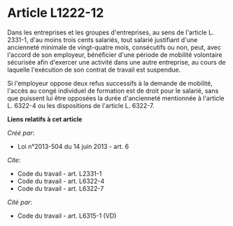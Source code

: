 # Article L1222-12

Dans les entreprises et les groupes d'entreprises, au sens de l'article L. 2331-1, d'au moins trois cents salariés, tout
salarié justifiant d'une ancienneté minimale de vingt-quatre mois, consécutifs ou non, peut, avec l'accord de son employeur,
bénéficier d'une période de mobilité volontaire sécurisée afin d'exercer une activité dans une autre entreprise, au cours de
laquelle l'exécution de son contrat de travail est suspendue. 

Si l'employeur oppose deux refus successifs à la demande de mobilité, l'accès au congé individuel de formation est de droit
pour le salarié, sans que puissent lui être opposées la durée d'ancienneté mentionnée à l'article L. 6322-4 ou les
dispositions de l'article L. 6322-7.

**Liens relatifs à cet article**

_Créé par_:

  - Loi n°2013-504 du 14 juin 2013 - art. 6

_Cite_:

  - Code du travail - art. L2331-1
  - Code du travail - art. L6322-4
  - Code du travail - art. L6322-7

_Cité par_:

  - Code du travail - art. L6315-1 (VD)
